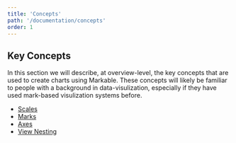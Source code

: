 ```yaml
---
title: 'Concepts'
path: '/documentation/concepts'
order: 1
---
```


## Key Concepts

In this section we will describe, at overview-level, the key concepts that are used to create charts using Markable. These concepts will likely be familiar to people with a background in data-visulization, especially if they have used mark-based visulization systems before.

* [Scales](/documentation/concepts/scales)
* [Marks](/documentation/concepts/marks)
* [Axes](/documentation/concepts/axes)
* [View Nesting](/documentation/concepts/view_nesting)